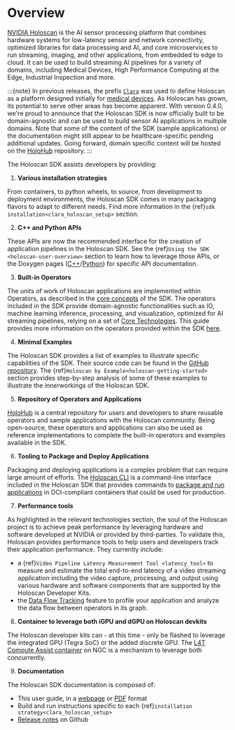 # Overview

[NVIDIA Holoscan](https://developer.nvidia.com/holoscan-sdk) is the AI sensor processing platform that combines hardware systems for low-latency sensor and network connectivity, optimized libraries for data processing and AI, and core microservices to run streaming, imaging, and other applications, from embedded to edge to cloud. It can be used to build streaming AI pipelines for a variety of domains, including Medical Devices, High Performance Computing at the Edge, Industrial Inspection and more.

:::{note}
In previous releases, the prefix [`Clara`](https://developer.nvidia.com/industries/healthcare) was used to define Holoscan as a platform designed initially for [medical devices](https://www.nvidia.com/en-us/clara/developer-kits/). As Holoscan has grown, its potential to serve other areas has become apparent. With version 0.4.0, we're proud to announce that the Holoscan SDK is now officially built to be domain-agnostic and can be used to build sensor AI applications in multiple domains. Note that some of the content of the SDK (sample applications) or the documentation might still appear to be healthcare-specific pending additional updates. Going forward, domain specific content will be hosted on the [HoloHub](https://nvidia-holoscan.github.io/holohub) repository.
:::

The Holoscan SDK assists developers by providing:

1. **Various installation strategies**

From containers, to python wheels, to source, from development to deployment environments, the Holoscan SDK comes in many packaging flavors to adapt to different needs. Find more information in the {ref}`sdk installation<clara_holoscan_setup>` section.

2. **C++ and Python APIs**

These APIs are now the recommended interface for the creation of application pipelines in the Holoscan SDK. See the {ref}`Using the SDK <holoscan-user-overview>` section to learn how to leverage those APIs, or the Doxygen pages ([C++](api/holoscan_cpp_api.md)/[Python](api/holoscan_python_api.md)) for specific API documentation.

3. **Built-in Operators**

The units of work of Holoscan applications are implemented within Operators, as described in the [core concepts](holoscan_core.md) of the SDK. The operators included in the SDK provide domain-agnostic functionalities such as IO, machine learning inference, processing, and visualization, optimized for AI streaming pipelines, relying on a set of [Core Technologies](relevant_technologies.md). This guide provides more information on the operators provided within the SDK [here](holoscan_operators_extensions.md).

4. **Minimal Examples**

The Holoscan SDK provides a list of examples to illustrate specific capabilities of the SDK. Their source code can be found in the [GitHub repository](https://github.com/nvidia-holoscan/holoscan-sdk/tree/main/examples#readme). The {ref}`Holoscan by Example<holoscan-getting-started>` section provides step-by-step analysis of some of these examples to illustrate the innerworkings of the Holoscan SDK.

5. **Repository of Operators and Applications**

[HoloHub](https://nvidia-holoscan.github.io/holohub) is a central repository for users and developers to share reusable operators and sample applications with the Holoscan community. Being open-source, these operators and applications can also be used as reference implementations to complete the built-in operators and examples available in the SDK.

6. **Tooling to Package and Deploy Applications**

Packaging and deploying applications is a complex problem that can require large amount of efforts. The [Holoscan CLI](./cli/cli.md) is a command-line interface included in the Holoscan SDK that provides commands to [package and run applications](./holoscan_packager.md) in OCI-compliant containers that could be used for production.

7. **Performance tools**

As highlighted in the relevant technologies section, the soul of the Holoscan project is to achieve peak performance by leveraging hardware and software developed at NVIDIA or provided by third-parties. To validate this, Holoscan provides performance tools to help users and developers track their application performance. They currently include:

- a {ref}`Video Pipeline Latency Measurement Tool <latency_tool>` to measure and estimate the total end-to-end latency of a video streaming application including the video capture, processing, and output using various hardware and software components that are supported by the Holoscan Developer Kits.
- the [Data Flow Tracking](./flow_tracking.md) feature to profile your application and analyze the data flow between operators in its graph.

8. **Container to leverage both iGPU and dGPU on Holoscan devkits**

The Holoscan developer kits can - at this time - only be flashed to leverage the integrated GPU (Tegra SoC) or the added discrete GPU. The [L4T Compute Assist container](./use_igpu_with_dgpu.md) on NGC is a mechanism to leverage both concurrently.

9. **Documentation**

The Holoscan SDK documentation is composed of:

- This user guide, in a [webpage](https://docs.nvidia.com/holoscan/sdk-user-guide/) or [PDF](https://developer.nvidia.com/downloads/holoscan-sdk-user-guide) format
- Build and run instructions specific to each {ref}`installation strategy<clara_holoscan_setup>`
- [Release notes](https://github.com/nvidia-holoscan/holoscan-sdk/releases) on Github
